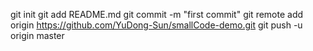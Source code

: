 git init
git add README.md
git commit -m "first commit"
git remote add origin https://github.com/YuDong-Sun/smallCode-demo.git
git push -u origin master